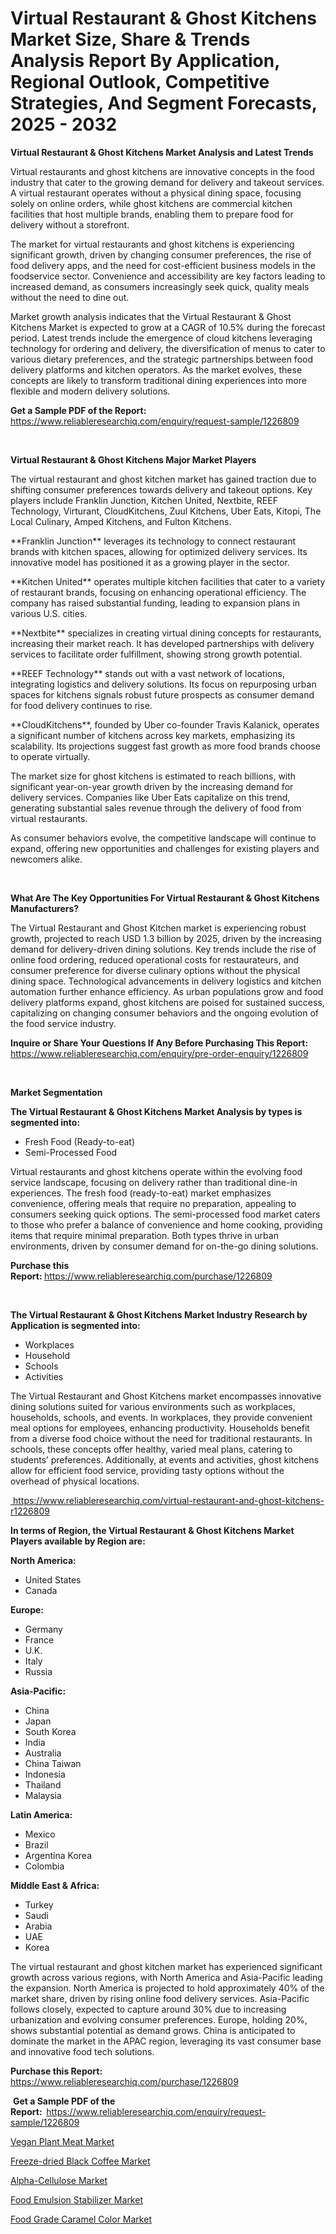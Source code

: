 <p><h1>Virtual Restaurant & Ghost Kitchens Market Size, Share & Trends Analysis Report By Application, Regional Outlook, Competitive Strategies, And Segment Forecasts, 2025 - 2032</h1></p><p><strong>Virtual Restaurant & Ghost Kitchens Market Analysis and Latest Trends</strong></p>
<p><p>Virtual restaurants and ghost kitchens are innovative concepts in the food industry that cater to the growing demand for delivery and takeout services. A virtual restaurant operates without a physical dining space, focusing solely on online orders, while ghost kitchens are commercial kitchen facilities that host multiple brands, enabling them to prepare food for delivery without a storefront.</p><p>The market for virtual restaurants and ghost kitchens is experiencing significant growth, driven by changing consumer preferences, the rise of food delivery apps, and the need for cost-efficient business models in the foodservice sector. Convenience and accessibility are key factors leading to increased demand, as consumers increasingly seek quick, quality meals without the need to dine out.</p><p>Market growth analysis indicates that the Virtual Restaurant & Ghost Kitchens Market is expected to grow at a CAGR of 10.5% during the forecast period. Latest trends include the emergence of cloud kitchens leveraging technology for ordering and delivery, the diversification of menus to cater to various dietary preferences, and the strategic partnerships between food delivery platforms and kitchen operators. As the market evolves, these concepts are likely to transform traditional dining experiences into more flexible and modern delivery solutions.</p></p>
<p><strong>Get a Sample PDF of the Report:&nbsp;</strong> <a href="https://www.reliableresearchiq.com/enquiry/request-sample/1226809?utm_campaign=104&utm_medium=2&utm_source=Github&utm_content=ia&utm_term=15022025&utm_id=virtual-restaurant-ghost-kitchens">https://www.reliableresearchiq.com/enquiry/request-sample/1226809</a></p>
<p>&nbsp;</p>
<p><strong>Virtual Restaurant & Ghost Kitchens Major Market Players</strong></p>
<p><p>The virtual restaurant and ghost kitchen market has gained traction due to shifting consumer preferences towards delivery and takeout options. Key players include Franklin Junction, Kitchen United, Nextbite, REEF Technology, Virturant, CloudKitchens, Zuul Kitchens, Uber Eats, Kitopi, The Local Culinary, Amped Kitchens, and Fulton Kitchens. </p><p>**Franklin Junction** leverages its technology to connect restaurant brands with kitchen spaces, allowing for optimized delivery services. Its innovative model has positioned it as a growing player in the sector.</p><p>**Kitchen United** operates multiple kitchen facilities that cater to a variety of restaurant brands, focusing on enhancing operational efficiency. The company has raised substantial funding, leading to expansion plans in various U.S. cities.</p><p>**Nextbite** specializes in creating virtual dining concepts for restaurants, increasing their market reach. It has developed partnerships with delivery services to facilitate order fulfillment, showing strong growth potential.</p><p>**REEF Technology** stands out with a vast network of locations, integrating logistics and delivery solutions. Its focus on repurposing urban spaces for kitchens signals robust future prospects as consumer demand for food delivery continues to rise.</p><p>**CloudKitchens**, founded by Uber co-founder Travis Kalanick, operates a significant number of kitchens across key markets, emphasizing its scalability. Its projections suggest fast growth as more food brands choose to operate virtually.</p><p>The market size for ghost kitchens is estimated to reach billions, with significant year-on-year growth driven by the increasing demand for delivery services. Companies like Uber Eats capitalize on this trend, generating substantial sales revenue through the delivery of food from virtual restaurants.</p><p>As consumer behaviors evolve, the competitive landscape will continue to expand, offering new opportunities and challenges for existing players and newcomers alike.</p></p>
<p>&nbsp;</p>
<p><strong>What Are The Key Opportunities For Virtual Restaurant & Ghost Kitchens Manufacturers?</strong></p>
<p><p>The Virtual Restaurant and Ghost Kitchen market is experiencing robust growth, projected to reach USD 1.3 billion by 2025, driven by the increasing demand for delivery-driven dining solutions. Key trends include the rise of online food ordering, reduced operational costs for restaurateurs, and consumer preference for diverse culinary options without the physical dining space. Technological advancements in delivery logistics and kitchen automation further enhance efficiency. As urban populations grow and food delivery platforms expand, ghost kitchens are poised for sustained success, capitalizing on changing consumer behaviors and the ongoing evolution of the food service industry.</p></p>
<p><strong>Inquire or Share Your Questions If Any Before Purchasing This Report:</strong> <a href="https://www.reliableresearchiq.com/enquiry/pre-order-enquiry/1226809?utm_campaign=104&utm_medium=2&utm_source=Github&utm_content=ia&utm_term=15022025&utm_id=virtual-restaurant-ghost-kitchens">https://www.reliableresearchiq.com/enquiry/pre-order-enquiry/1226809</a></p>
<p>&nbsp;</p>
<p><strong>Market Segmentation</strong></p>
<p><strong>The Virtual Restaurant & Ghost Kitchens Market Analysis by types is segmented into:</strong></p>
<p><ul><li>Fresh Food (Ready-to-eat)</li><li>Semi-Processed Food</li></ul></p>
<p><p>Virtual restaurants and ghost kitchens operate within the evolving food service landscape, focusing on delivery rather than traditional dine-in experiences. The fresh food (ready-to-eat) market emphasizes convenience, offering meals that require no preparation, appealing to consumers seeking quick options. The semi-processed food market caters to those who prefer a balance of convenience and home cooking, providing items that require minimal preparation. Both types thrive in urban environments, driven by consumer demand for on-the-go dining solutions.</p></p>
<p><strong>Purchase this Report:&nbsp;</strong><a href="https://www.reliableresearchiq.com/purchase/1226809?utm_campaign=104&utm_medium=2&utm_source=Github&utm_content=ia&utm_term=15022025&utm_id=virtual-restaurant-ghost-kitchens">https://www.reliableresearchiq.com/purchase/1226809</a></p>
<p>&nbsp;</p>
<p><strong>The Virtual Restaurant & Ghost Kitchens Market Industry Research by Application is segmented into:</strong></p>
<p><ul><li>Workplaces</li><li>Household</li><li>Schools</li><li>Activities</li></ul></p>
<p><p>The Virtual Restaurant and Ghost Kitchens market encompasses innovative dining solutions suited for various environments such as workplaces, households, schools, and events. In workplaces, they provide convenient meal options for employees, enhancing productivity. Households benefit from a diverse food choice without the need for traditional restaurants. In schools, these concepts offer healthy, varied meal plans, catering to students’ preferences. Additionally, at events and activities, ghost kitchens allow for efficient food service, providing tasty options without the overhead of physical locations.</p></p>
<p><a href="https://www.reliableresearchiq.com/virtual-restaurant-and-ghost-kitchens-r1226809?utm_campaign=104&utm_medium=2&utm_source=Github&utm_content=ia&utm_term=15022025&utm_id=virtual-restaurant-ghost-kitchens">&nbsp;https://www.reliableresearchiq.com/virtual-restaurant-and-ghost-kitchens-r1226809</a></p>
<p><strong>In terms of Region, the Virtual Restaurant & Ghost Kitchens Market Players available by Region are:</strong></p>
<p>
    <p> <strong> North America: </strong>
        <ul>
            <li>United States</li>
            <li>Canada</li>
        </ul>
        </p> 
    <p> <strong> Europe: </strong>
        <ul>
            <li>Germany</li>
            <li>France</li>
            <li>U.K.</li>
            <li>Italy</li>
            <li>Russia</li>
        </ul>
        </p> 
    <p> <strong> Asia-Pacific: </strong>
        <ul>
            <li>China</li>
            <li>Japan</li>
            <li>South Korea</li>
            <li>India</li>
            <li>Australia</li>
            <li>China Taiwan</li>
            <li>Indonesia</li>
            <li>Thailand</li>
            <li>Malaysia</li>
        </ul>
        </p> 
    <p> <strong> Latin America: </strong>
        <ul>
            <li>Mexico</li>
            <li>Brazil</li>
            <li>Argentina Korea</li>
            <li>Colombia</li>
        </ul>
        </p> 
    <p> <strong> Middle East & Africa: </strong>
        <ul>
            <li>Turkey</li>
            <li>Saudi</li>
            <li>Arabia</li>
            <li>UAE</li>
            <li>Korea</li>
        </ul>
    </p>
    </p>
<p><p>The virtual restaurant and ghost kitchen market has experienced significant growth across various regions, with North America and Asia-Pacific leading the expansion. North America is projected to hold approximately 40% of the market share, driven by rising online food delivery services. Asia-Pacific follows closely, expected to capture around 30% due to increasing urbanization and evolving consumer preferences. Europe, holding 20%, shows substantial potential as demand grows. China is anticipated to dominate the market in the APAC region, leveraging its vast consumer base and innovative food tech solutions.</p></p>
<p><strong>Purchase this Report: </strong><a href="https://www.reliableresearchiq.com/purchase/1226809?utm_campaign=104&utm_medium=2&utm_source=Github&utm_content=ia&utm_term=15022025&utm_id=virtual-restaurant-ghost-kitchens">https://www.reliableresearchiq.com/purchase/1226809</a></p>
<p>&nbsp;<strong>Get a Sample PDF of the Report:&nbsp;&nbsp;</strong><a href="https://www.reliableresearchiq.com/enquiry/request-sample/1226809?utm_campaign=104&utm_medium=2&utm_source=Github&utm_content=ia&utm_term=15022025&utm_id=virtual-restaurant-ghost-kitchens">https://www.reliableresearchiq.com/enquiry/request-sample/1226809</a></p>
<p><strong></strong></p>
<p><p><a href="https://github.com/fraryatena85/Market-Research-Report-List-1/blob/main/vegan-plant-meat-market.md?utm_campaign=104&utm_medium=2&utm_source=Github&utm_content=ia&utm_term=15022025&utm_id=virtual-restaurant-ghost-kitchens">Vegan Plant Meat Market</a></p><p><a href="https://github.com/alejnaouare/Market-Research-Report-List-1/blob/main/freeze-dried-black-coffee-market.md?utm_campaign=104&utm_medium=2&utm_source=Github&utm_content=ia&utm_term=15022025&utm_id=virtual-restaurant-ghost-kitchens">Freeze-dried Black Coffee Market</a></p><p><a href="https://github.com/jolinolooman/Market-Research-Report-List-1/blob/main/alpha-cellulose-market.md?utm_campaign=104&utm_medium=2&utm_source=Github&utm_content=ia&utm_term=15022025&utm_id=virtual-restaurant-ghost-kitchens">Alpha-Cellulose Market</a></p><p><a href="https://github.com/wyettillesr4/Market-Research-Report-List-1/blob/main/food-emulsion-stabilizer-market.md?utm_campaign=104&utm_medium=2&utm_source=Github&utm_content=ia&utm_term=15022025&utm_id=virtual-restaurant-ghost-kitchens">Food Emulsion Stabilizer Market</a></p><p><a href="https://github.com/sissalgamd/Market-Research-Report-List-1/blob/main/food-grade-caramel-color-market.md?utm_campaign=104&utm_medium=2&utm_source=Github&utm_content=ia&utm_term=15022025&utm_id=virtual-restaurant-ghost-kitchens">Food Grade Caramel Color Market</a></p></p>